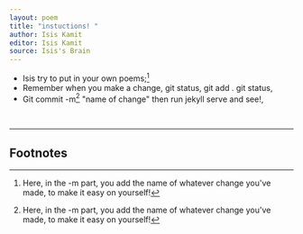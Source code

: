 ```yaml
---
layout: poem
title: "instuctions! "
author: Isis Kamit
editor: Isis Kamit
source: Isis's Brain
---
```


- Isis try to put in your own poems;[^fn1]
- Remember when you make a change, git status, git add . git status,
- Git commit -m[^fn1] "name of change" then run jekyll serve and see!,

<br>

---

## Footnotes

[^fn1]: 

	Here, in the -m part, you add the name of whatever change you've made, to make it easy on yourself!


